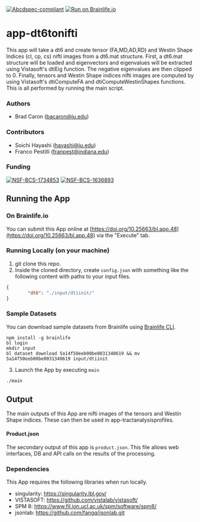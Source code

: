 [![Abcdspec-compliant](https://img.shields.io/badge/ABCD_Spec-v1.1-green.svg)](https://github.com/soichih/abcd-spec)
[![Run on Brainlife.io](https://img.shields.io/badge/Brainlife-bl.app.48-blue.svg)](https://doi.org/10.25663/bl.app.48)

# app-dt6tonifti
This app will take a dt6 and create tensor (FA,MD,AD,RD) and Westin Shape Indices (cl, cp, cs) nifti images from a dt6.mat structure. First, a dt6.mat structure will be loaded and eigenvectors and eigenvalues will be extracted using Vistasoft's dtiEig function. The negative eigenvalues are then clipped to 0. Finally, tensors and Westin Shape indices nifti images are computed by using Vistasoft's dtiComputeFA and dtiComputeWestinShapes functions. This is all performed by running the main script.

### Authors
- Brad Caron (bacaron@iu.edu)

### Contributors
- Soichi Hayashi (hayashi@iu.edu)
- Franco Pestilli (franpest@indiana.edu)

### Funding
[![NSF-BCS-1734853](https://img.shields.io/badge/NSF_BCS-1734853-blue.svg)](https://nsf.gov/awardsearch/showAward?AWD_ID=1734853)
[![NSF-BCS-1636893](https://img.shields.io/badge/NSF_BCS-1636893-blue.svg)](https://nsf.gov/awardsearch/showAward?AWD_ID=1636893)

## Running the App 

### On Brainlife.io

You can submit this App online at [https://doi.org/10.25663/bl.app.48](https://doi.org/10.25663/bl.app.48) via the "Execute" tab.

### Running Locally (on your machine)

1. git clone this repo.
2. Inside the cloned directory, create `config.json` with something like the following content with paths to your input files.

```json
{
        "dt6": "./input/dtiinit/"
}
```

### Sample Datasets

You can download sample datasets from Brainlife using [Brainlife CLI](https://github.com/brain-life/cli).

```
npm install -g brainlife
bl login
mkdir input
bl dataset download 5a14f50eeb00be0031340619 && mv 5a14f50eeb00be0031340619 input/dtiinit
```


3. Launch the App by executing `main`

```bash
./main
```

## Output

The main outputs of this App are nifti images of the tensors and Westin Shape indices. These can then be used in app-tractanalysisprofiles.

#### Product.json
The secondary output of this app is `product.json`. This file allows web interfaces, DB and API calls on the results of the processing. 

### Dependencies

This App requires the following libraries when run locally.

  - singularity: https://singularity.lbl.gov/
  - VISTASOFT: https://github.com/vistalab/vistasoft/
  - SPM 8: https://www.fil.ion.ucl.ac.uk/spm/software/spm8/
  - jsonlab: https://github.com/fangq/jsonlab.git
